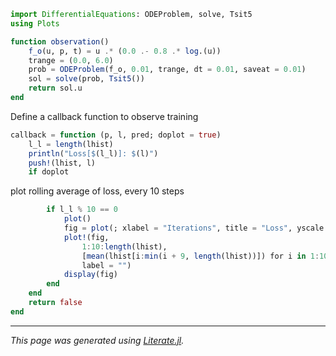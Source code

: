 ```julia
import DifferentialEquations: ODEProblem, solve, Tsit5
using Plots

function observation()
    f_o(u, p, t) = u .* (0.0 .- 0.8 .* log.(u))
    trange = (0.0, 6.0)
    prob = ODEProblem(f_o, 0.01, trange, dt = 0.01, saveat = 0.01)
    sol = solve(prob, Tsit5())
    return sol.u
end
```

Define a callback function to observe training

```julia
callback = function (p, l, pred; doplot = true)
    l_l = length(lhist)
    println("Loss[$(l_l)]: $(l)")
    push!(lhist, l)
    if doplot
```

plot rolling average of loss, every 10 steps

```julia
        if l_l % 10 == 0
            plot()
            fig = plot(; xlabel = "Iterations", title = "Loss", yscale = :log10)
            plot!(fig,
                1:10:length(lhist),
                [mean(lhist[i:min(i + 9, length(lhist))]) for i in 1:10:length(lhist)],
                label = "")
            display(fig)
        end
    end
    return false
end
```

---

*This page was generated using [Literate.jl](https://github.com/fredrikekre/Literate.jl).*


